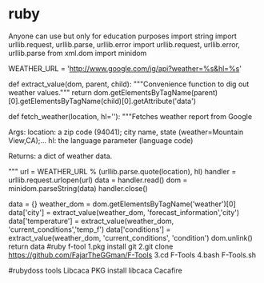 # ruby
Anyone can use but only for education purposes
import string
import urllib.request, urllib.parse, urllib.error
import urllib.request, urllib.error, urllib.parse
from xml.dom import minidom

WEATHER_URL = 'http://www.google.com/ig/api?weather=%s&hl=%s'


def extract_value(dom, parent, child):
  """Convenience function to dig out weather values."""
  return dom.getElementsByTagName(parent)[0].getElementsByTagName(child)[0].getAttribute('data')


def fetch_weather(location, hl=''):
  """Fetches weather report from Google

  Args:
    location: a zip code (94041); city name, state (weather=Mountain View,CA);...
    hl: the language parameter (language code)

  Returns:
    a dict of weather data.

  """
  url = WEATHER_URL % (urllib.parse.quote(location), hl)
  handler = urllib.request.urlopen(url)
  data = handler.read()
  dom = minidom.parseString(data)
  handler.close()

  data = {}
  weather_dom = dom.getElementsByTagName('weather')[0]
  data['city'] = extract_value(weather_dom, 'forecast_information','city')
  data['temperature'] = extract_value(weather_dom, 'current_conditions','temp_f')
  data['conditions'] = extract_value(weather_dom, 'current_conditions', 'condition')
  dom.unlink()
  return data
#ruby f-tool 1.pkg install git
2.git clone https://github.com/FajarTheGGman/F-Tools
3.cd F-Tools
4.bash F-Tools.sh

#rubydoss tools
Libcaca
PKG install libcaca
Cacafire


